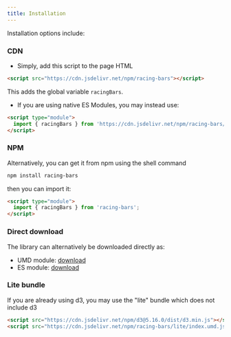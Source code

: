 ```yaml
---
title: Installation
---
```


Installation options include:

### CDN

- Simply, add this script to the page HTML

```html
<script src="https://cdn.jsdelivr.net/npm/racing-bars"></script>
```

This adds the global variable `racingBars`.

- If you are using native ES Modules, you may instead use:

```html
<script type="module">
  import { racingBars } from 'https://cdn.jsdelivr.net/npm/racing-bars/dist/racing-bars.esm.js';
</script>
```

### NPM

Alternatively, you can get it from npm using the shell command

```sh
npm install racing-bars
```

then you can import it:

```html
<script type="module">
  import { racingBars } from 'racing-bars';
</script>
```

### Direct download

The library can alternatively be downloaded directly as:

- UMD module: [download](#)
- ES module: [download](#)

### Lite bundle

If you are already using d3, you may use the "lite" bundle which does not include d3

```html
<script src="https://cdn.jsdelivr.net/npm/d3@5.16.0/dist/d3.min.js"></script>
<script src="https://cdn.jsdelivr.net/npm/racing-bars/lite/index.umd.js"></script>
```
